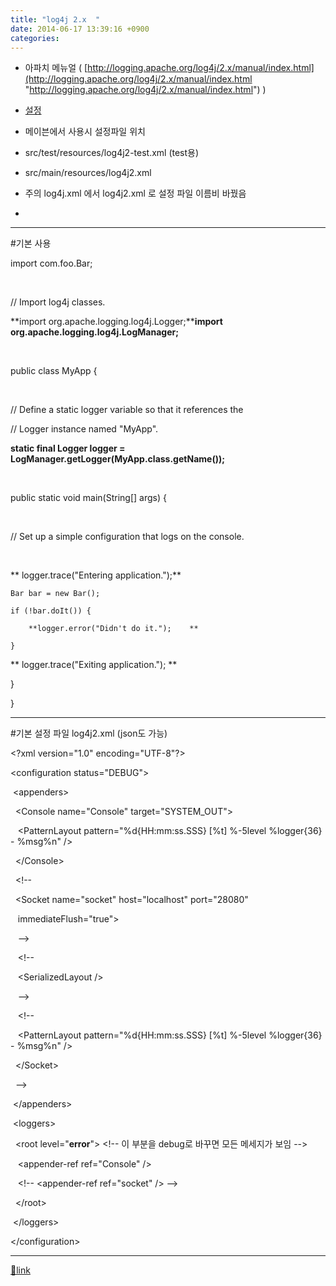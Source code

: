 ```yaml
---
title: "log4j 2.x  "
date: 2014-06-17 13:39:16 +0900
categories: 
---
```

  

- 아파치 메뉴얼 ( [http://logging.apache.org/log4j/2.x/manual/index.html](http://logging.apache.org/log4j/2.x/manual/index.html "http://logging.apache.org/log4j/2.x/manual/index.html") )
- [설정](http://logging.apache.org/log4j/2.x/manual/configuration.html#Appenders "설정")
- 메이븐에서 사용시 설정파일 위치
- src/test/resources/log4j2-test.xml (test용)
- src/main/resources/log4j2.xml
- 주의 log4j.xml 에서 log4j2.xml 로 설정 파일 이름비 바꿨음

-   



  
- - - - - -



#기본 사용

import com.foo.Bar;

 

// Import log4j classes.

**import org.apache.logging.log4j.Logger;****import org.apache.logging.log4j.LogManager;**

 

public class MyApp {

 

// Define a static logger variable so that it references the

// Logger instance named "MyApp".

**static final Logger logger = LogManager.getLogger(MyApp.class.getName());**

 

public static void main(String[] args) {

 

// Set up a simple configuration that logs on the console.

 

**	logger.trace("Entering application.");**

	Bar bar = new Bar();

	if (!bar.doIt()) {

		**logger.error("Didn't do it.");	**

	}

**	logger.trace("Exiting application."); **                

}

}



  
- - - - - -



#기본 설정 파일 log4j2.xml (json도 가능)

&lt;?xml version="1.0" encoding="UTF-8"?&gt;

&lt;configuration status="DEBUG"&gt;

 &lt;appenders&gt;

  &lt;Console name="Console" target="SYSTEM_OUT"&gt;

   &lt;PatternLayout pattern="%d{HH:mm:ss.SSS} [%t] %-5level %logger{36} - %msg%n" /&gt;

  &lt;/Console&gt;

  &lt;!--

  &lt;Socket name="socket" host="localhost" port="28080"

   immediateFlush="true"&gt;

   --&gt;

   &lt;!--

   &lt;SerializedLayout /&gt;

   --&gt;

   &lt;!--

   &lt;PatternLayout pattern="%d{HH:mm:ss.SSS} [%t] %-5level %logger{36} - %msg%n" /&gt;

  &lt;/Socket&gt;

  --&gt;

 &lt;/appenders&gt;

 &lt;loggers&gt;

  &lt;root level="**error**"&gt; &lt;!-- 이 부분을 debug로 바꾸면 모든 메세지가 보임 --&gt;

   &lt;appender-ref ref="Console" /&gt;

   &lt;!-- &lt;appender-ref ref="socket" /&gt; --&gt;

  &lt;/root&gt;

 &lt;/loggers&gt;

&lt;/configuration&gt;



  
  


  ***
[🔗link](http://www.mins01.com/mh/tech/read/884)